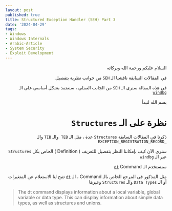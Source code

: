 ```yaml
---
layout: post
published: true
title: Structured Exception Handler (SEH) Part 3
date: '2024-04-29'
tags:
- Windows
- Windows Internals
- Arabic-Article
- System Security
- Exploit Development
---
```



<div dir="rtl" markdown="1">

السلام عليكم ورحمة الله وبركاته 

في المقالات السابقة ناقشنا الـ `SEH` من جوانب نظرية بتفصيل 

في هذه المقالة سنرى الـ `SEH` من الجانب العملي ، سنعتمد بشكل أساسي على الـ [`windbg`](http://www.windbg.org/)

بسم الله لنبدأ 

# نظرة على الـ `Structures`

ذكرنا في المقالات السابقة `Structures` عدة ، مثل الـ `TEB`  والـ `TIB` والـ `_EXCEPTION_REGISTRATION_RECORD` 

سنرى الآن كيف بإمكاننا النظر بتفصيل للتعريف ( Definition ) الخاص بكل `Structures` عبر الـ `windbg` 

سنستخدم الـ [`dt`](https://learn.microsoft.com/en-us/windows-hardware/drivers/debuggercmds/dt--display-type-) Command 

مثل المذكور في المرجع الخاص بالـ Command ، الـ [`dt`](https://learn.microsoft.com/en-us/windows-hardware/drivers/debuggercmds/dt--display-type-) تتيح لنا الاستعلام عن المتغيرات أو الـ `Data Types` والـ `Structures` وغيرها 

</div> 

> The dt command displays information about a local variable, global variable or data type. This can display information about simple data types, as well as structures and unions.

<div dir="rtl" markdown="1">

</div> 
